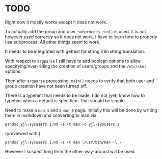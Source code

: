 TODO
====

Right now it mostly works except it does not work.

To actually add the group and user, `subprocess.run()` is used. It
is not however *used correctly* so it does not work. I have to learn
how to properly use subprocess. All other things seem to work.

It needs to be integrated with gettext for string i18n string
translation.

With respect to `argparse` I still have to add boolean options to
allow specifying/over-riding the creation of users/groups and the
`/etc/skel` options.

Then after `argparse` processing, `main()` needs to verify that both
user and group creation have not been turned off.

There is a typehint that needs to be made, I do not (yet) know how to
typehint when a default is specified. That should be simple.

Need to make a `man 1` and a `man 5` page. Initially this will be
done by writing them in markdown and converting to man via

    pandoc yjl-sysusers.1.md -s -t man -o yjl-sysusers.1

(previewed with:)

    pandoc yjl-sysusers.1.md -s -t man |/usr/bin/man -l -

However I suspect long term the other-way-around will be used. 
